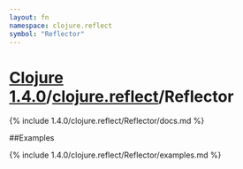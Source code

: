 ```yaml
---
layout: fn
namespace: clojure.reflect
symbol: "Reflector"
---
```


# [Clojure 1.4.0](../../)/[clojure.reflect](../)/Reflector

{% include 1.4.0/clojure.reflect/Reflector/docs.md %}

##Examples

{% include 1.4.0/clojure.reflect/Reflector/examples.md %}

